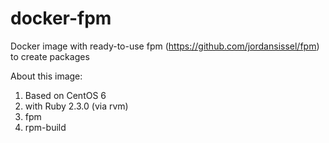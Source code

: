 # docker-fpm

Docker image with ready-to-use fpm (https://github.com/jordansissel/fpm) to create packages 

About this image:

1. Based on CentOS 6
2. with Ruby 2.3.0 (via rvm)
3. fpm 
4. rpm-build

